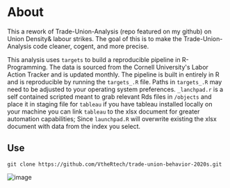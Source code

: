 # About

This a rework of Trade-Union-Analysis (repo featured on my github) on Union Density& labour strikes. The goal of this is to make the Trade-Union-Analysis code cleaner, cogent, and more precise.

This analysis uses `targets` to build a reproducible pipeline in R-Programming. The data is sourced from the Cornell University's Labor Action Tracker and is updated monthly. The pipeline is built in entirely in R and is reproducible by running the `targets_.R` file. Paths in `targets_.R` may need to be adjusted to your operating system preferences. `_lanchpad.r` is a self contained scripted meant to grab relevant Rds files in `/objects` and place it in staging file for `tableau` if you have tableau installed locally on your machine you can link `tableau` to the xlsx document for greater automation capabilities; Since `launchpad.R` will overwrite existing the xlsx document with data from the index you select.

## Use
```git clone https://github.com/VtheRtech/trade-union-behavior-2020s.git```


![image](https://github.com/VtheRtech/trade-union-behavior-2020s/assets/30744769/7efc4627-36e5-4891-bc16-5e6532ac5c9c)
